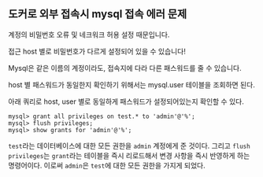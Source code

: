 ## 도커로 외부 접속시 mysql 접속 에러 문제

계정의 비밀번호 오류 및 네크워크 허용 설정 때문입니다.

접근 host 별로 비밀번호가 다르게 설정되어 있을 수 있습니다!

Mysql은 같은 이름의 계정이라도, 접속지에 다라 다른 패스워드를 줄 수 있습니다.



host 별 패스워드가 동일한지 확인하기 위해서는 mysql.user 테이블을 조회하면 된다. 

아래 쿼리로 host, user 별로 동일하게 패스워드가 설정되어있는지 확인할 수 있다.





```null
mysql> grant all privileges on test.* to 'admin'@'%';
mysql> flush privileges;
mysql> show grants for 'admin'@'%';
```

`test`라는 데이터베이스에 대한 모든 권한을 `admin` 계정에게 준 것이다.
그리고 `flush privileges`는 `grant`라는 테이블을 즉시 리로드해서 변경 사항을 즉시 반영하게 하는 명령어이다.
이로써 `admin`은 `test`에 대한 모든 권한을 가지게 되었다.